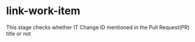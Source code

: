 # link-work-item

This stage checks whether IT Change ID mentioned in the Pull Request(PR) title or not


